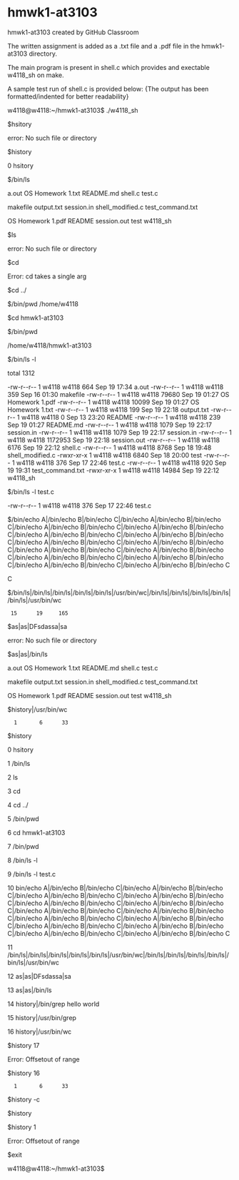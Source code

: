 # hmwk1-at3103
hmwk1-at3103 created by GitHub Classroom

The written assignment is added as a .txt file and a .pdf file in the hmwk1-at3103 directory. 

The main program is present in shell.c which provides and exectable w4118_sh on make.

A sample test run of shell.c is provided below: {The output has been formatted/indented for better readability}

w4118@w4118:~/hmwk1-at3103$ ./w4118_sh 

$hsitory

error: No such file or directory

$history

0 hsitory

$/bin/ls

a.out		   OS Homework 1.txt  README.md    shell.c	     test.c

makefile	   output.txt	      session.in   shell_modified.c  test_command.txt

OS Homework 1.pdf  README	      session.out  test		     w4118_sh

$ls

error: No such file or directory


$cd

Error: cd takes a single arg

$cd ../

$/bin/pwd
/home/w4118

$cd hmwk1-at3103

$/bin/pwd

/home/w4118/hmwk1-at3103

$/bin/ls -l

total 1312

-rw-r--r-- 1 w4118 w4118     664 Sep 19 17:34 a.out
-rw-r--r-- 1 w4118 w4118     359 Sep 16 01:30 makefile
-rw-r--r-- 1 w4118 w4118   79680 Sep 19 01:27 OS Homework 1.pdf
-rw-r--r-- 1 w4118 w4118   10099 Sep 19 01:27 OS Homework 1.txt
-rw-r--r-- 1 w4118 w4118     199 Sep 19 22:18 output.txt
-rw-r--r-- 1 w4118 w4118       0 Sep 13 23:20 README
-rw-r--r-- 1 w4118 w4118     239 Sep 19 01:27 README.md
-rw-r--r-- 1 w4118 w4118    1079 Sep 19 22:17 session.in
-rw-r--r-- 1 w4118 w4118    1079 Sep 19 22:17 session.in
-rw-r--r-- 1 w4118 w4118 1172953 Sep 19 22:18 session.out
-rw-r--r-- 1 w4118 w4118    6176 Sep 19 22:12 shell.c
-rw-r--r-- 1 w4118 w4118    8768 Sep 18 19:48 shell_modified.c
-rwxr-xr-x 1 w4118 w4118    6840 Sep 18 20:00 test
-rw-r--r-- 1 w4118 w4118     376 Sep 17 22:46 test.c
-rw-r--r-- 1 w4118 w4118     920 Sep 19 19:31 test_command.txt
-rwxr-xr-x 1 w4118 w4118   14984 Sep 19 22:12 w4118_sh

$/bin/ls -l test.c

-rw-r--r-- 1 w4118 w4118 376 Sep 17 22:46 test.c


$/bin/echo A|/bin/echo B|/bin/echo C|/bin/echo A|/bin/echo B|/bin/echo C|/bin/echo A|/bin/echo B|/bin/echo C|/bin/echo A|/bin/echo B|/bin/echo C|/bin/echo A|/bin/echo B|/bin/echo C|/bin/echo A|/bin/echo B|/bin/echo C|/bin/echo A|/bin/echo B|/bin/echo C|/bin/echo A|/bin/echo B|/bin/echo C|/bin/echo A|/bin/echo B|/bin/echo C|/bin/echo A|/bin/echo B|/bin/echo C|/bin/echo A|/bin/echo B|/bin/echo C|/bin/echo A|/bin/echo B|/bin/echo C|/bin/echo A|/bin/echo B|/bin/echo C|/bin/echo A|/bin/echo B|/bin/echo C

C

$/bin/ls|/bin/ls|/bin/ls|/bin/ls|/bin/ls|/usr/bin/wc|/bin/ls|/bin/ls|/bin/ls|/bin/ls|/bin/ls|/usr/bin/wc 

     15      19     165


$as|as|DFsdassa|sa

error: No such file or directory


$as|as|/bin/ls

a.out		   OS Homework 1.txt  README.md    shell.c	     test.c

makefile	   output.txt	      session.in   shell_modified.c  test_command.txt

OS Homework 1.pdf  README	      session.out  test		     w4118_sh

$history|/usr/bin/wc

      1       6      33


$history

0 hsitory

1 /bin/ls

2 ls

3 cd

4 cd ../

5 /bin/pwd

6 cd hmwk1-at3103

7 /bin/pwd

8 /bin/ls -l

9 /bin/ls -l test.c

10 bin/echo A|/bin/echo B|/bin/echo C|/bin/echo A|/bin/echo B|/bin/echo C|/bin/echo A|/bin/echo B|/bin/echo C|/bin/echo A|/bin/echo B|/bin/echo C|/bin/echo A|/bin/echo B|/bin/echo C|/bin/echo A|/bin/echo B|/bin/echo C|/bin/echo A|/bin/echo B|/bin/echo C|/bin/echo A|/bin/echo B|/bin/echo C|/bin/echo A|/bin/echo B|/bin/echo C|/bin/echo A|/bin/echo B|/bin/echo C|/bin/echo A|/bin/echo B|/bin/echo C|/bin/echo A|/bin/echo B|/bin/echo C|/bin/echo A|/bin/echo B|/bin/echo C|/bin/echo A|/bin/echo B|/bin/echo C

11 /bin/ls|/bin/ls|/bin/ls|/bin/ls|/bin/ls|/usr/bin/wc|/bin/ls|/bin/ls|/bin/ls|/bin/ls|/bin/ls|/usr/bin/wc

12 as|as|DFsdassa|sa

13 as|as|/bin/ls

14 history|/bin/grep hello world

15 history|/usr/bin/grep

16 history|/usr/bin/wc

$history 17

Error: Offsetout of range

$history 16

      1       6      33

$history -c

$history

$history 1

Error: Offsetout of range

$exit

w4118@w4118:~/hmwk1-at3103$ 

       


